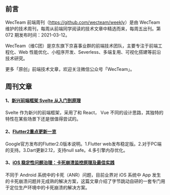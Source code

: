 ## 前言

WecTeam 前端周刊（<https://github.com/wecteam/weekly>）是由 WecTeam 维护的技术周刊，每周从前端同学阅读的技术文章中精选而来，每周五出刊。第 072 期发布时间：2021-03-12。

WecTeam（维C团）是京东旗下京喜事业群的前端技术团队，主要专注于前端工程化、Web 性能优化、小程序开发、Severless、多端复用、可视化搭建等前沿技术研究。

更多「原创」前端技术文章，欢迎关注微信公众号「WecTeam」。


## 周刊文章

#### 1、[新兴前端框架 Svelte 从入门到原理](https://mp.weixin.qq.com/s/7GTTAYNf28IvIe2bpfVHuQ)
Svelte 作为新兴的前端框架，采用了和 React， Vue 不同的设计思路，其独特的特性在某些场景下还是很值得尝试的。

#### 2、[Flutter2重点更新一览](https://mp.weixin.qq.com/s/EzS3dtpZB_i9p358qqlBpg)
Google官方发布的Flutter2.0版本说明。1.Flutter web发布稳定版。2.对于PC端的支持。3.Dart更新2.12，支持null safe。4.多引擎内存优化。

#### 3、[iOS 稳定性问题治理：卡死崩溃监控原理及最佳实践](https://mp.weixin.qq.com/s/cEfIZGtUojKKbhIfUyhTMw)
不同于 Android 系统中的卡死（ANR）问题，目前业界对 iOS 系统中 App 发生的卡死崩溃问题并无成熟的解决方案，这篇文章介绍了字节跳动自研的一套专门用于定位生产环境中的卡死崩溃的解决方案。
